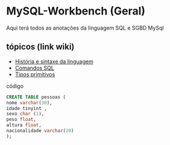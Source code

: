 # MySQL-Workbench (Geral)
 <p> Aqui terá todos as anotaçôes da linguagem SQL  e SGBD MySql</p>
 
<!---
<strong> Os significados dos logotipos :</strong>
|Descrição | Logotipo   |
|:--: |:--:|
| Projeto em desenvolvimento    |  🛑  |
| Meus projetos Favoritos | :heart: |
| Código Fonte - local do repositório | ☕|
--->


## tópicos (link wiki)  
* [ História e sintaxe da linguagem  ](https://github.com/LeandroPereira2603/MySQL-Workbench/wiki/Hist%C3%B3ria-e-sintaxe)
* [ Comandos SQL ](https://github.com/LeandroPereira2603/MySQL-Workbench/wiki/SQL-%E2%80%90-comandos)
* [Tipos primitivos](https://github.com/LeandroPereira2603/MySQL-Workbench/wiki/Tipos-priimitivos)


código 

 ```sql
CREATE TABLE pessoas (
nome varchar(30),
idade tinyint ,
sexo char (1),
peso float,
altura float,
nacionalidade varchar(20)
);

 ```




